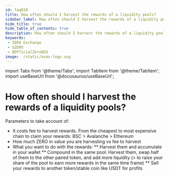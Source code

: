 ```yaml
---
id: faq010
title: How often should I harvest the rewards of a liquidity pools?
sidebar_label: How often should I harvest the rewards of a liquidity pools?
hide_title: true
hide_table_of_contents: true
description: How often should I harvest the rewards of a liquidity pools?
keywords:
 - ZERO Exchange
 - $ZERO
 - @OfficialZeroDEX
image:  /static/avax-logo.svg
---
```


import Tabs from '@theme/Tabs';
import TabItem from '@theme/TabItem';
import useBaseUrl from '@docusaurus/useBaseUrl';

# How often should I harvest the rewards of a liquidity pools?

Parameters to take account of:

* It costs fee to harvest rewards.  From the cheapest to most expensive chain to claim your rewards: BSC > Avalanche > Ethereum
* How much ZERO in value you are harvesting vs fee to harvest
* What you want to do with the rewards:
** Harvest them and accumulate in your wallet
** Compound in the same pool: Harvest them, swap half of them to the other paired token, and add more liquidity (> to raise your share of the pool to earn more rewards in the same time frame)
** Sell your rewards to another token/stable coin like USDT for profits
